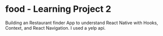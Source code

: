 # food - Learning Project 2 
Building an Restaurant finder App to understand React Native with Hooks, Context, and React Navigation. I used a yelp api. 
